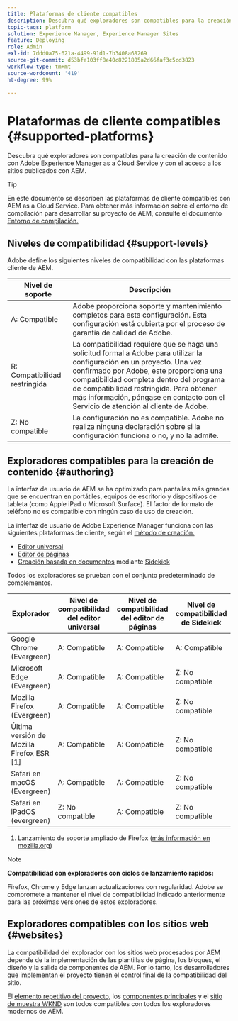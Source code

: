 ```yaml
---
title: Plataformas de cliente compatibles
description: Descubra qué exploradores son compatibles para la creación de contenido con Adobe Experience Manager as a Cloud Service y con el acceso a los sitios publicados con AEM.
topic-tags: platform
solution: Experience Manager, Experience Manager Sites
feature: Deploying
role: Admin
exl-id: 7ddd0a75-621a-4499-91d1-7b3408a68269
source-git-commit: d53bfe103ff8e40c8221805a2d66faf3c5cd3823
workflow-type: tm+mt
source-wordcount: '419'
ht-degree: 99%

---
```


# Plataformas de cliente compatibles {#supported-platforms}

Descubra qué exploradores son compatibles para la creación de contenido con Adobe Experience Manager as a Cloud Service y con el acceso a los sitios publicados con AEM.

>[!TIP]
>
>En este documento se describen las plataformas de cliente compatibles con AEM as a Cloud Service. Para obtener más información sobre el entorno de compilación para desarrollar su proyecto de AEM, consulte el documento [Entorno de compilación.](/help/implementing/cloud-manager/getting-access-to-aem-in-cloud/build-environment-details.md)

## Niveles de compatibilidad {#support-levels}

Adobe define los siguientes niveles de compatibilidad con las plataformas cliente de AEM.

| Nivel de soporte | Descripción |
|---|---|
| A: Compatible | Adobe proporciona soporte y mantenimiento completos para esta configuración. Esta configuración está cubierta por el proceso de garantía de calidad de Adobe. |
| R: Compatibilidad restringida | La compatibilidad requiere que se haga una solicitud formal a Adobe para utilizar la configuración en un proyecto. Una vez confirmado por Adobe, este proporciona una compatibilidad completa dentro del programa de compatibilidad restringida. Para obtener más información, póngase en contacto con el Servicio de atención al cliente de Adobe. |
| Z: No compatible | La configuración no es compatible. Adobe no realiza ninguna declaración sobre si la configuración funciona o no, y no la admite. |

## Exploradores compatibles para la creación de contenido {#authoring}

La interfaz de usuario de AEM se ha optimizado para pantallas más grandes que se encuentran en portátiles, equipos de escritorio y dispositivos de tableta (como Apple iPad o Microsoft Surface). El factor de formato de teléfono no es compatible con ningún caso de uso de creación.

La interfaz de usuario de Adobe Experience Manager funciona con las siguientes plataformas de cliente, según el [método de creación.](/help/edge/overview.md#authoring-method)

* [Editor universal](/help/sites-cloud/authoring/universal-editor/authoring.md)
* [Editor de páginas](/help/sites-cloud/authoring/page-editor/introduction.md)
* [Creación basada en documentos](/help/edge/docs/authoring.md) mediante [Sidekick](/help/edge/docs/sidekick.md)

Todos los exploradores se prueban con el conjunto predeterminado de complementos.

| Explorador | Nivel de compatibilidad del editor universal | Nivel de compatibilidad del editor de páginas | Nivel de compatibilidad de Sidekick |
|---|---|---|---|
| Google Chrome (Evergreen) | A: Compatible | A: Compatible | A: Compatible |
| Microsoft Edge (Evergreen) | A: Compatible | A: Compatible | Z: No compatible |
| Mozilla Firefox (Evergreen) | A: Compatible | A: Compatible | Z: No compatible |
| Última versión de Mozilla Firefox ESR [1] | A: Compatible | A: Compatible | Z: No compatible |
| Safari en macOS (Evergreen) | A: Compatible | A: Compatible | Z: No compatible |
| Safari en iPadOS (evergreen) | Z: No compatible | A: Compatible | Z: No compatible |

1. Lanzamiento de soporte ampliado de Firefox ([más información en mozilla.org](https://www.mozilla.org/es-ES/firefox/enterprise/))

>[!NOTE]
>
>**Compatibilidad con exploradores con ciclos de lanzamiento rápidos:**
>
>Firefox, Chrome y Edge lanzan actualizaciones con regularidad. Adobe se compromete a mantener el nivel de compatibilidad indicado anteriormente para las próximas versiones de estos exploradores.

## Exploradores compatibles con los sitios web {#websites}

La compatibilidad del explorador con los sitios web procesados por AEM depende de la implementación de las plantillas de página, los bloques, el diseño y la salida de componentes de AEM. Por lo tanto, los desarrolladores que implementan el proyecto tienen el control final de la compatibilidad del sitio.

El [elemento repetitivo del proyecto,](/help/edge/wysiwyg-authoring/edge-dev-getting-started.md#create-github-project) los [componentes principales](/help/implementing/developing/components/overview.md#aem-core-components) y el [sitio de muestra WKND](/help/implementing/developing/introduction/develop-wknd-tutorial.md) son todos compatibles con todos los exploradores modernos de AEM.
